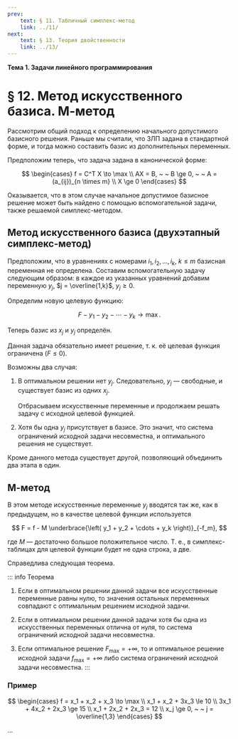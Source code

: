 ```yaml
---
prev:
    text: § 11. Табличный симплекс-метод
    link: ../11/
next:
    text: § 13. Теория двойственности
    link: ../13/
---
```


**Тема 1. Задачи линейного программирования**

# § 12. Метод искусственного базиса. М-метод

Рассмотрим общий подход к определению начального допустимого базисного решения. Раньше мы считали, что ЗЛП задана в стандартной форме, и тогда можно составить базис из дополнительных переменных.

Предположим теперь, что задача задана в канонической форме:

$$
\begin{cases}
f = C^T X \to \max \\
AX = B, ~ ~ B \ge 0, ~ ~ A = (a_{ij})_{n \times m} \\
X \ge 0
\end{cases}
$$

Оказывается, что в этом случае начальное допустимое базисное решение может быть найдено с помощью вспомогательной задачи, также решаемой симплекс-методом.

## Метод искусственного базиса (двухэтапный симплекс-метод)

Предположим, что в уравнениях с номерами $i_1, i_2, ..., i_k$, $k \le m$ базисная переменная не определена. Составим вспомогательную задачу следующим образом: в каждое из указанных уравнений добавим переменную $y_j$, $j = \overline{1,k}$, $y_j \ge 0$.

Определим новую целевую функцию:

$$
F - y_1 - y_2 - \cdots - y_k \to \max.
$$

Теперь базис из $x_j$ и $y_j$ определён.

Данная задача обязательно имеет решение, т. к. её целевая функция ограничена ($F \le 0$).

Возможны два случая:

1. В оптимальном решении нет $y_j$. Следовательно, $y_j$ — свободные, и существует базис из одних $x_j$.

   Отбрасываем искусственные переменные и продолжаем решать задачу с исходной целевой функцией.

2. Хотя бы одна $y_j$ присутствует в базисе. Это значит, что система ограничений исходной задачи несовместна, и оптимального решения не существует.

Кроме данного метода существует другой, позволяющий объединить два этапа в один.

## М-метод

В этом методе искусственные переменные $y_j$ вводятся так же, как в предыдущем, но в качестве целевой функции используется

$$
F = f - M \underbrace{\left(
    y_1 + y_2 + \cdots + y_k
\right)}_{-f_m},
$$

где $M$ — достаточно большое положительное число. Т. е., в симплекс-таблицах для целевой функции будет не одна строка, а две.

Справедлива следующая теорема.

::: info Теорема
1. Если в оптимальном решении данной задачи все искусственные переменные равны нулю, то значения остальных переменных совпадают с оптимальным решением исходной задачи.

2. Если в оптимальном решении данной задачи хотя бы одна из искусственных переменных отлична от нуля, то система ограничений исходной задачи несовместна.

3. Если оптимальное решение $F_\max = +\infty$, то и оптимальное решение исходной задачи $f_\max = +\infty$ либо система ограничений исходной задачи несовместна.
:::

### Пример

$$
\begin{cases}
f = x_1 + x_2 + x_3 \to \max \\
x_1 + x_2 + 3x_3 \le 10 \\
3x_1 + 4x_2 + 2x_3 \ge 15 \\
x_1 + 2x_2 + 2x_3 = 12 \\
x_j \ge 0, ~ ~ j = \overline{1,3}
\end{cases}
$$

...